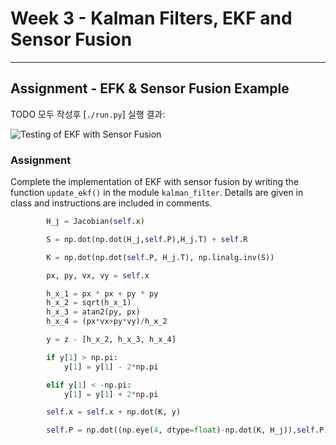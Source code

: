 # Week 3 - Kalman Filters, EKF and Sensor Fusion

---

[//]: # (Image References)
[EKF-results]: ./EKF/plot.png

## Assignment - EFK & Sensor Fusion Example
TODO 모두 작성후 [`./run.py`] 실행 결과:

![Testing of EKF with Sensor Fusion][EKF-results]

### Assignment

Complete the implementation of EKF with sensor fusion by writing the function `update_ekf()` in the module `kalman_filter`. Details are given in class and instructions are included in comments.

~~~python
        H_j = Jacobian(self.x)

        S = np.dot(np.dot(H_j,self.P),H_j.T) + self.R

        K = np.dot(np.dot(self.P, H_j.T), np.linalg.inv(S))

        px, py, vx, vy = self.x

        h_x_1 = px * px + py * py
        h_x_2 = sqrt(h_x_1)
        h_x_3 = atan2(py, px)
        h_x_4 = (px*vx+py*vy)/h_x_2

        y = z - [h_x_2, h_x_3, h_x_4]

        if y[1] > np.pi:
            y[1] = y[1] - 2*np.pi

        elif y[1] < -np.pi:
            y[1] = y[1] + 2*np.pi

        self.x = self.x + np.dot(K, y)

        self.P = np.dot((np.eye(4, dtype=float)-np.dot(K, H_j)),self.P)
~~~
